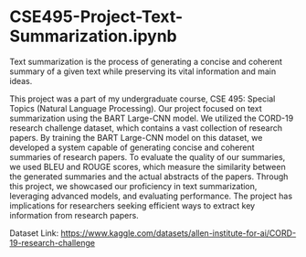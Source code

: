 # CSE495-Project-Text-Summarization.ipynb


Text summarization is the process of generating a concise and coherent summary of a given text while preserving its vital information and main ideas.

This project was a part of my undergraduate course, CSE 495: Special Topics (Natural Language Processing). Our project focused on text summarization using the BART Large-CNN model. We utilized the CORD-19 research challenge dataset, which contains a vast collection of research papers. By training the BART Large-CNN model on this dataset, we developed a system capable of generating concise and coherent summaries of research papers. To evaluate the quality of our summaries, we used BLEU and ROUGE scores, which measure the similarity between the generated summaries and the actual abstracts of the papers. Through this project, we showcased our proficiency in text summarization, leveraging advanced models, and evaluating performance. The project has implications for researchers seeking efficient ways to extract key information from research papers.

Dataset Link: https://www.kaggle.com/datasets/allen-institute-for-ai/CORD-19-research-challenge
